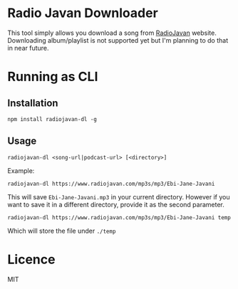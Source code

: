 # Radio Javan Downloader
This tool simply allows you download a song from [RadioJavan](https://www.radiojavan.com) website. Downloading album/playlist is not supported yet but I'm planning to do that in near future.

# Running as CLI
## Installation
```shell
npm install radiojavan-dl -g
```

## Usage
```
radiojavan-dl <song-url|podcast-url> [<directory>]
```
Example: 
```shell
radiojavan-dl https://www.radiojavan.com/mp3s/mp3/Ebi-Jane-Javani
```
This will save `Ebi-Jane-Javani.mp3` in your current directory. However if you want to save it in a different directory, provide it as the second parameter.
```shell
radiojavan-dl https://www.radiojavan.com/mp3s/mp3/Ebi-Jane-Javani temp
```
Which will store the file under `./temp`

# Licence
MIT